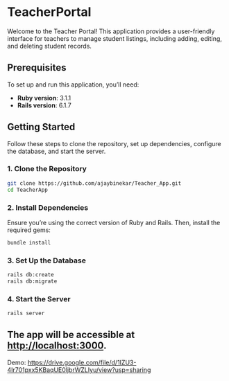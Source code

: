 # TeacherPortal

Welcome to the Teacher Portal! This application provides a user-friendly interface for teachers to manage student listings, including adding, editing, and deleting student records.

## Prerequisites

To set up and run this application, you’ll need:

- **Ruby version**: 3.1.1
- **Rails version**: 6.1.7

## Getting Started

Follow these steps to clone the repository, set up dependencies, configure the database, and start the server.

### 1. Clone the Repository

```bash
git clone https://github.com/ajaybinekar/Teacher_App.git
cd TeacherApp
```

### 2. Install Dependencies

Ensure you’re using the correct version of Ruby and Rails. Then, install the required gems:

```bash
bundle install
```

### 3. Set Up the Database

```bash
rails db:create
rails db:migrate
```

### 4. Start the Server

```bash
rails server
```
The app will be accessible at [http://localhost:3000](http://localhost:3000).
---
Demo:
https://drive.google.com/file/d/1IZU3-4Ir701pxx5KBaqUE0ljbrWZLIyu/view?usp=sharing
